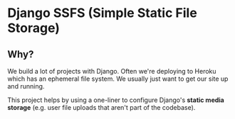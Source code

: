 # Django SSFS (Simple Static File Storage)

## Why?

We build a lot of projects with Django.  Often we're deploying to Heroku which has an ephemeral file system.  We usually just want to get our site up and running.

This project helps by using a one-liner to configure Django's **static media storage** (e.g. user file uploads that aren't part of the codebase).